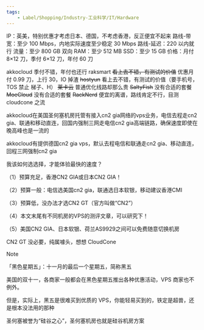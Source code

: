 ```yaml
---
tags:
    - Label/Shopping/Industry-工业科学/IT/Hardware
---
```


IP：英美，特别优惠才考虑日本、德国，不考虑香港，反正便宜不起来
路线-带宽：至少 100 Mbps，内地实际速度至少稳定 30 Mbps
路线-延迟：220 以内就行
流量：至少 800 GB 双向
RAM：至少 512 MB
SSD：至少 15 GB
价格：月付 8×12 刀，季付 6×12 刀，年付 60 刀

akkocloud 季付不错，年付也还行
raksmart ~~看上去不错，有测试的价值~~ 优惠月付 0.99 刀，上行 30，IO 掉渣
~~hostyun~~ 看上去不错，有测试的价值（要手机号，TOS 禁止 梯子、H）
~~莱卡云~~ 普通优化线路却那么贵
~~SaltyFish~~ 没有合适的套餐
~~MoeCloud~~ 没有合适的套餐
~~RackNerd~~ 便宜的离谱，路线肯定不行，目测 cloudcone 之流


akkocloud在美国圣何塞机房托管有接入cn2 gia网络的vps业务，电信去程走cn2 gia、联通和移动直连，回国内强制三网走电信cn2 gia高端链路，确保速度即使在晚高峰也是一流的

akkocloud有提供德国cn2 gia vps，默认去程电信和联通走cn2 gia、移动直连，回程三网强制cn2 gia


我该如何选选择，才能体验最快的速度？

（1）预算充足，香港CN2 GIA或日本CN2 GIA！

（2）预算一般：电信选美国cn2 gia，联通选日本软银，移动建议香港CMI

（3）预算低，没办法才选CN2 GT（官方叫做“CN2”）

（4）本文末尾有不同机房的VPS的测评文章，可以研究下！

（5）美国CN2 GIA、日本软银、荷兰AS9929之间可以免费随意切换机房


CN2 GT 没必要，纯属噱头，想想 CloudCone

> [!note]
> 「黑色星期五」：十一月的最后一个星期五，简称黑五
> 
> 美国的双十一，各商家一般都会在黑色星期五推出各种优惠活动，VPS 商家也不例外。
> 
> 但是，实际上，黑五是很难买到优质的 VPS，你能轻易买到的，铁定是超兽，还是根本没法用的那种

圣何塞被誉为“硅谷之心”，圣何塞机房也就是硅谷机房方案
